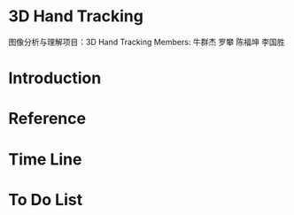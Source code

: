 # 3D Hand Tracking   
图像分析与理解项目：3D Hand Tracking
Members: 牛群杰 罗攀 陈福坤 李国胜
# Introduction

# Reference

# Time Line

# To Do List
